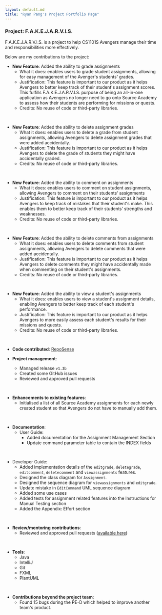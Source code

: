 ```yaml
---
layout: default.md
title: "Ryan Pang's Project Portfolio Page"
---
```

### Project: F.A.K.E.J.A.R.V.I.S.

F.A.K.E.J.A.R.V.I.S. is a project to help CS1101S Avengers manage their time and responsibilities more effectively.

Below are my contributions to the project:

* **New Feature**: Added the ability to grade assignments
  * What it does: enables users to grade student assignments, allowing for easy management of the Avenger's students' grades.
  * Justification: This feature is important to our product as it helps Avengers to better keep track of their student's assignment scores. This fulfills F.A.K.E.J.A.R.V.I.S. purpose of being an all-in-one application as Avengers no longer need to go onto Source Academy to assess how their students are performing for missions or quests.
  * Credits: No reuse of code or third-party libraries.

<br>

* **New Feature**: Added the ability to delete assignment grades
  * What it does: enables users to delete a grade from student assignments, allowing Avengers to delete assignment grades that were added accidentally.
  * Justification: This feature is important to our product as it helps Avengers to delete the grade of students they might have accidentally graded.
  * Credits: No reuse of code or third-party libraries.

<br>

* **New Feature**: Added the ability to comment on assignments
  * What it does: enables users to comment on student assignments, allowing Avengers to comment on their students' assignments
  * Justification: This feature is important to our product as it helps Avengers to keep track of mistakes that their student's make. This enables them to better keep track of their students' strengths and weaknesses.
  * Credits: No reuse of code or third-party libraries.

<br>

* **New Feature**: Added the ability to delete comments from assignments
  * What it does: enables users to delete comments from student assignments, allowing Avengers to delete comments that were added accidentally.
  * Justification: This feature is important to our product as it helps Avengers to delete comments they might have accidentally made when commenting on their student's assignments.
  * Credits: No reuse of code or third-party libraries.

<br>

* **New Feature**: Added the ability to view a student's assignments
  * What it does: enables users to view a student's assignment details, enabling Avengers to better keep track of each student's performance.
  * Justification: This feature is important to our product as it helps Avengers to more easily assess each student's results for their missions and quests.
  * Credits: No reuse of code or third-party libraries.

<br>

* **Code contributed**: [RepoSense](https://nus-cs2103-ay2324s1.github.io/tp-dashboard/?search=Originalidk&breakdown=true)

* **Project management**:
  * Managed release `v1.3b`
  * Created some GitHub issues
  * Reviewed and approved pull requests

<br>

* **Enhancements to existing features**:
  * Initialised a list of all Source Academy assignments for each newly created student so that Avengers do not have to manually add them.

<br>

* **Documentation**:
  * User Guide:
    * Added documentation for the Assignment Management Section
    * Update command parameter table to contain the INDEX fields

<br>

  * Developer Guide:
    * Added implementation details of the `editgrade`, `deletegrade`, `editcomment`, `deletecomment` and `viewassignments` features.
    * Designed the class diagram for `Assignment`.
    * Designed the sequence diagram for `viewassignments` and `editgrade`.
    * Update mistake in `EditCommand` UML sequence diagram
    * Added some use cases
    * Added tests for assignment related features into the Instructions for Manual Testing section
    * Added the Appendix: Effort section

<br>

* **Review/mentoring contributions**:
  * Reviewed and approved pull requests ([available here](https://github.com/AY2324S1-CS2103T-T15-1/tp/pulls?q=is%3Apr+reviewed-by%3AOriginalidk))

<br>

* **Tools**:
  * Java
  * IntelliJ
  * Git
  * FXML
  * PlantUML

<br>

* **Contributions beyond the project team**:
  * Found 15 bugs during the PE-D which helped to improve another team's product.
